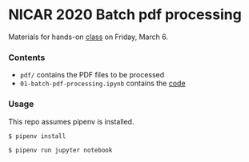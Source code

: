 # NICAR 2020 Batch pdf processing
Materials for hands-on [class](https://ireapps.github.io/nicar-2020-schedule#20200306_pdf_3_batch_pdf_processing_1113) on Friday, March 6.

### Contents
- `pdf/` contains the PDF files to be processed
- `01-batch-pdf-processing.ipynb` contains the [code](https://github.com/dankeemahill/nicar20-batch-pdf-processing/blob/master/01-batch-pdf-processing.ipynb)

### Usage
This repo assumes pipenv is installed.

`$ pipenv install`

`$ pipenv run jupyter notebook`
